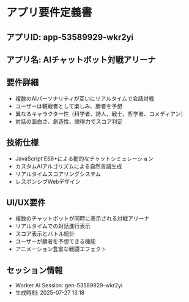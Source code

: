 # アプリ要件定義書

## アプリID: app-53589929-wkr2yi

## アプリ名: AIチャットボット対戦アリーナ

## 要件詳細
- 複数のAIパーソナリティが互いにリアルタイムで会話対戦
- ユーザーは観戦者として楽しみ、勝者を予想
- 異なるキャラクター性（科学者、詩人、戦士、哲学者、コメディアン）
- 対話の面白さ、創造性、説得力でスコア判定

## 技術仕様
- JavaScript ES6+による動的なチャットシミュレーション
- カスタムAIアルゴリズムによる自然言語生成
- リアルタイムスコアリングシステム
- レスポンシブWebデザイン

## UI/UX要件
- 複数のチャットボットが同時に表示される対戦アリーナ
- リアルタイムでの対話進行表示
- スコア表示とバトル統計
- ユーザーが勝者を予想できる機能
- アニメーション豊富な戦闘エフェクト

## セッション情報
- Worker AI Session: gen-53589929-wkr2yi
- 生成時刻: 2025-07-27 13:18